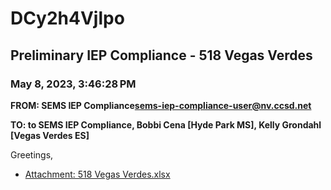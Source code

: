 # DCy2h4Vjlpo
## Preliminary IEP Compliance - 518 Vegas Verdes
### May 8, 2023, 3:46:28 PM
**FROM: SEMS IEP Compliance<sems-iep-compliance-user@nv.ccsd.net>**

**TO: to SEMS IEP Compliance, Bobbi Cena [Hyde Park MS], Kelly Grondahl [Vegas Verdes ES]**


Greetings, 





* [Attachment: 518 Vegas Verdes.xlsx](DCy2h4Vjlpo-attachment-1.xlsx)
